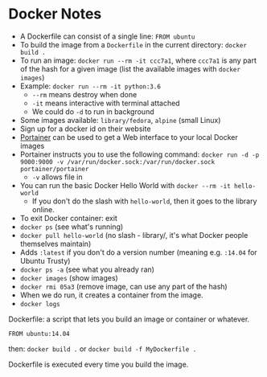 Docker Notes
============

* A Dockerfile can consist of a single line: `FROM ubuntu`
* To build the image from a `Dockerfile` in the current directory: `docker build .`
* To run an image: `docker run --rm -it ccc7a1`, where `ccc7a1` is any part of the hash for a given image (list the available images with `docker images`)
* Example: `docker run --rm -it python:3.6`
    * `--rm` means destroy when done
    * `-it` means interactive with terminal attached
    * We could do `-d` to run in background
* Some images available: `library/fedora`, `alpine` (small Linux)
* Sign up for a docker id on their website
* [Portainer](https://portainer.io) can be used to get a Web interface to your local Docker images
* Portainer instructs you to use the following command: `docker run -d -p 9000:9000 -v /var/run/docker.sock:/var/run/docker.sock portainer/portainer`
    * `-v` allows file in
* You can run the basic Docker Hello World with `docker --rm -it hello-world`
    * If you don't do the slash with `hello-world`, then it goes to the library online.
* To exit Docker container: exit
* `docker ps` (see what's running)
* `docker pull hello-world`  (no slash - library/, it's what Docker people themselves maintain)
* Adds `:latest` if you don't do a version number (meaning e.g. `:14.04` for Ubuntu Trusty)
* `docker ps -a` (see what you already ran)
* `docker images` (show images)
* `docker rmi 05a3` (remove image, can use any part of the hash)
* When we do run, it creates a container from the image.
* `docker logs`

Dockerfile: a script that lets you build an image or container or whatever.

`FROM ubuntu:14.04`

then: `docker build .`
or `docker build -f MyDockerfile .`

Dockerfile is executed every time you build the image.

